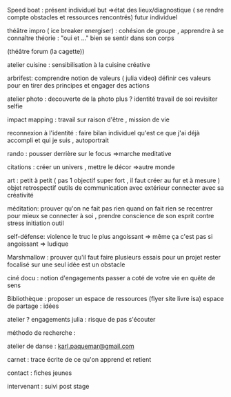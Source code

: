 Speed boat :
    présent
individuel 
but =>état des lieux/diagnostique  ( se rendre compte obstacles et ressources rencontrés) 
futur 
individuel

théâtre impro ( ice breaker energiser) :
cohésion de groupe , apprendre à se connaître 
théorie : "oui et ..." 
bien se sentir dans son corps 

(théâtre  forum (la cagette))

atelier cuisine :
sensibilisation à la cuisine créative

arbrifest:
comprendre notion de valeurs ( julia video)
définir ces valeurs pour en tirer des principes et engager des actions 

atelier photo :
decouverte de la photo plus ? identité travail de soi 
revisiter selfie

impact mapping :
travail sur raison d'être , mission de vie 

reconnexion à l'identité :
faire bilan individuel qu'est ce que j'ai déjà accompli et qui je suis , 
autoportrait 

rando :
pousser derrière 
sur le focus
=>marche meditative

citations :
    créer un univers , mettre le décor =>autre monde

art :
petit à petit ( pas 1 objectif super fort , il faut créer au fur et à mesure )
objet retrospectif
outils de communication avec extérieur
connecter avec sa créativité

méditation:
prouver qu'on ne fait pas rien quand on fait rien 
se recentrer pour mieux se connecter à soi , prendre conscience de son esprit
contre stress initiation outil

self-défense:
violence le truc le plus angoissant => même ça c'est pas si angoissant => ludique

Marshmallow :
prouver qu'il faut faire plusieurs essais pour un projet
rester focalisé sur une seul idée est un obstacle

ciné docu : 
notion d'engagements passer a coté de votre vie 
en quête de sens 


Bibliothèque :
    proposer un espace de ressources 
    (flyer site livre isa)
    espace de partage : idées

atelier ? engagements julia :
    risque de pas s'écouter

méthodo de recherche :


atelier de danse :
karl.paquemar@gmail.com

carnet :
trace écrite de ce qu'on apprend et retient 

contact :
    fiches jeunes 
    
intervenant :
    suivi post stage
